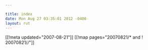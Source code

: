 ```yaml
---

title: index
date: Mon Aug 27 03:35:01 2012 -0400
layout: rut
---
```


[[!meta updated="2007-08-21"]]
[[!map pages="20070821/* and ! 20070821/*/*"]]
